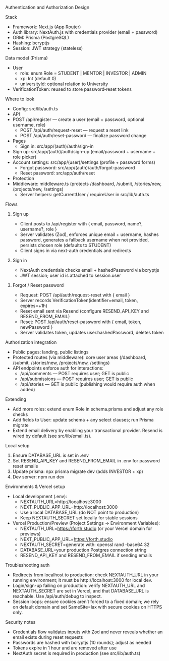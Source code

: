 Authentication and Authorization Design

Stack
- Framework: Next.js (App Router)
- Auth library: NextAuth.js with credentials provider (email + password)
- ORM: Prisma (PostgreSQL)
- Hashing: bcryptjs
- Session: JWT strategy (stateless)

Data model (Prisma)
- User
  - role: enum Role = STUDENT | MENTOR | INVESTOR | ADMIN
  - xp: Int (default 0)
  - universityId: optional relation to University
- VerificationToken: reused to store password‑reset tokens

Where to look
- Config: src/lib/auth.ts
- API
- POST /api/register — create a user (email + password, optional username, role)
  - POST /api/auth/request-reset — request a reset link
  - POST /api/auth/reset-password — finalize password change
- Pages
  - Sign in: src/app/(auth)/auth/sign-in
- Sign up: src/app/(auth)/auth/sign-up (email/password + username + role picker)
- Account settings: src/app/(user)/settings (profile + password forms)
  - Forgot password: src/app/(auth)/auth/forgot-password
  - Reset password: src/app/auth/reset
- Protection
- Middleware: middleware.ts (protects /dashboard, /submit, /stories/new, /projects/new, /settings)
  - Server helpers: getCurrentUser / requireUser in src/lib/auth.ts

Flows
1) Sign up
   - Client posts to /api/register with { email, password, name?, username?, role }
   - Server validates (Zod), enforces unique email + username, hashes password, generates a fallback username when not provided, persists chosen role (defaults to STUDENT)
   - Client signs in via next-auth credentials and redirects

2) Sign in
   - NextAuth credentials checks email + hashedPassword via bcryptjs
   - JWT session; user id is attached to session.user

3) Forgot / Reset password
   - Request: POST /api/auth/request-reset with { email }
   - Server records VerificationToken(identifier=email, token, expires=+1h)
   - Reset email sent via Resend (configure RESEND_API_KEY and RESEND_FROM_EMAIL)
   - Reset: POST /api/auth/reset-password with { email, token, newPassword }
   - Server validates token, updates user.hashedPassword, deletes token

Authorization integration
- Public pages: landing, public listings
- Protected routes (via middleware): core user areas (/dashboard, /submit, /stories/new, /projects/new, /settings)
- API endpoints enforce auth for interactions:
  - /api/comments — POST requires user; GET is public
  - /api/submissions — POST requires user; GET is public
  - /api/stories — GET is public (publishing would require auth when added)

Extending
- Add more roles: extend enum Role in schema.prisma and adjust any role checks
- Add fields to User: update schema + any select clauses; run Prisma migrate
- Extend email delivery by enabling your transactional provider. Resend is wired by default (see src/lib/email.ts).

Local setup
1) Ensure DATABASE_URL is set in .env
2) Set RESEND_API_KEY and RESEND_FROM_EMAIL in .env for password reset emails
3) Update prisma: npx prisma migrate dev (adds INVESTOR + xp)
4) Dev server: npm run dev

Environments & Vercel setup
- Local development (.env):
  - NEXTAUTH_URL=http://localhost:3000
  - NEXT_PUBLIC_APP_URL=http://localhost:3000
  - Use a local DATABASE_URL (do NOT point to production)
  - Keep NEXTAUTH_SECRET set locally for stable sessions
- Vercel Production/Preview (Project Settings → Environment Variables):
  - NEXTAUTH_URL=https://forth.studio (or your Vercel domain for previews)
  - NEXT_PUBLIC_APP_URL=https://forth.studio
  - NEXTAUTH_SECRET=generate with: openssl rand -base64 32
  - DATABASE_URL=your production Postgres connection string
  - RESEND_API_KEY and RESEND_FROM_EMAIL if sending emails

Troubleshooting auth
- Redirects from localhost to production: check NEXTAUTH_URL in your running environment; it must be http://localhost:3000 for local dev.
- Login/sign-up failing on production: verify NEXTAUTH_URL and NEXTAUTH_SECRET are set in Vercel, and that DATABASE_URL is reachable. Use /api/auth/debug to inspect.
- Session loops: ensure cookies aren’t forced to a fixed domain; we rely on default domain and set SameSite=lax with secure cookies on HTTPS only.

Security notes
- Credentials flow validates inputs with Zod and never reveals whether an email exists during reset requests
- Passwords are hashed with bcryptjs (10 rounds); adjust as needed
- Tokens expire in 1 hour and are removed after use
- NextAuth secret is required in production (see src/lib/auth.ts)
